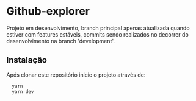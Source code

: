 # Github-explorer

Projeto em desenvolvimento, branch principal apenas atualizada quando estiver com features estáveis, commits sendo realizados no decorrer do desenvolvimento na branch 'development'.

## Instalação

Após clonar este repositório inicie o projeto através de:

```bash
  yarn
  yarn dev
```
